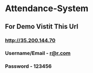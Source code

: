 # Attendance-System
## For Demo Vistit This Url
### http://35.200.144.70

### Username/Email - r@r.com
### Password       - 123456
